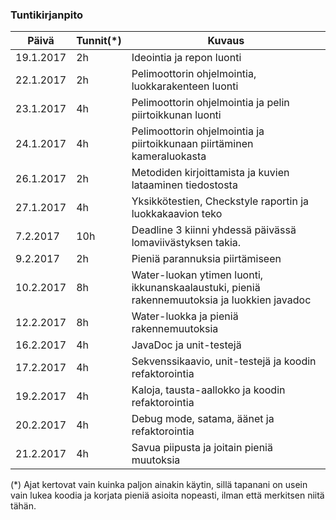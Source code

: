 ### Tuntikirjanpito
Päivä | Tunnit(*) | Kuvaus
--------------- | ----- | ------
19.1.2017 | 2h  | Ideointia ja repon luonti
22.1.2017 | 2h  | Pelimoottorin ohjelmointia, luokkarakenteen luonti
23.1.2017 | 4h  | Pelimoottorin ohjelmointia ja pelin piirtoikkunan luonti
24.1.2017 | 4h  | Pelimoottorin ohjelmointia ja piirtoikkunaan piirtäminen kameraluokasta
26.1.2017 | 2h  | Metodiden kirjoittamista ja kuvien lataaminen tiedostosta
27.1.2017 | 4h  | Yksikkötestien, Checkstyle raportin ja luokkakaavion teko
7.2.2017  | 10h | Deadline 3 kiinni yhdessä päivässä lomaviivästyksen takia.
9.2.2017  | 2h  | Pieniä parannuksia piirtämiseen
10.2.2017 | 8h  | Water-luokan ytimen luonti, ikkunanskaalaustuki, pieniä rakennemuutoksia ja luokkien javadoc
12.2.2017 | 8h  | Water-luokka ja pieniä rakennemuutoksia
16.2.2017 | 4h  | JavaDoc ja unit-testejä
17.2.2017 | 4h  | Sekvenssikaavio, unit-testejä ja koodin refaktorointia
19.2.2017 | 4h  | Kaloja, tausta-aallokko ja koodin refaktorointia
20.2.2017 | 4h  | Debug mode, satama, äänet ja refaktorointia
21.2.2017 | 4h  | Savua piipusta ja joitain pieniä muutoksia

(*) Ajat kertovat vain kuinka paljon ainakin käytin, sillä tapanani on usein vain lukea koodia ja korjata pieniä asioita nopeasti, ilman että merkitsen niitä tähän.